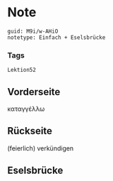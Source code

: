 # Note
```
guid: M9i/w-AHiO
notetype: Einfach + Eselsbrücke
```

### Tags
```
Lektion52
```

## Vorderseite
καταγγέλλω

## Rückseite
(feierlich) verkündigen

## Eselsbrücke

